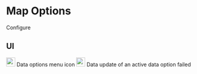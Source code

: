 # Map Options
Configure
## UI
<img src="https://raw.githubusercontent.com/Risingson/eedocs/master/docs/images/Node-100_off.png" width="24" height="24" border="0" style="opacity:0.9;"> Data options menu icon
<img src="https://raw.githubusercontent.com/Risingson/eedocs/master/docs/images/NodeRed-100_on.png" width="24" height="24" border="0" style="opacity:0.9;"> Data update of an active data option failed
<!--stackedit_data:
eyJoaXN0b3J5IjpbLTE0NzIxNjkyMTEsLTkxMDk1MjMyMl19
-->